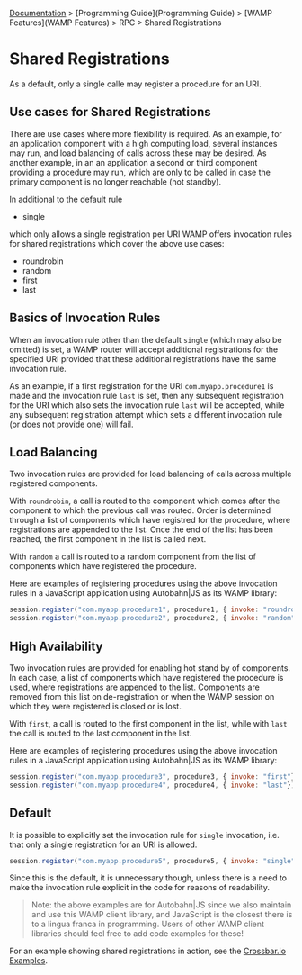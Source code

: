 [Documentation](.) > [Programming Guide](Programming Guide) > [WAMP Features](WAMP Features) > RPC > Shared Registrations

# Shared Registrations

As a default, only a single calle may register a procedure for an URI.

## Use cases for Shared Registrations

There are use cases where more flexibility is required. As an example, for an application component with a high computing load, several instances may run, and load balancing of calls across these may be desired. As another example, in an an application a second or third component providing a procedure may run, which are only to be called in case the primary component is no longer reachable (hot standby).

In additional to the default rule

* single

which only allows a single registration per URI WAMP offers invocation rules for shared registrations which cover the above use cases:

* roundrobin
* random
* first
* last

## Basics of Invocation Rules

When an invocation rule other than the default `single` (which may also be omitted) is set, a WAMP router will accept additional registrations for the specified URI provided that these additional registrations have the same invocation rule.

As an example, if a first registration for the URI `com.myapp.procedure1` is made and the invocation rule `last` is set, then any subsequent registration for the URI which also sets the invocation rule `last` will be accepted, while any subsequent registration attempt which sets a different invocation rule (or does not provide one) will fail.

## Load Balancing

Two invocation rules are provided for load balancing of calls across multiple registered components.

With `roundrobin`, a call is routed to the component which comes after the component to which the previous call was routed. Order is determined through a list of components which have registred for the procedure, where registrations are appended to the list. Once the end of the list has been reached, the first component in the list is called next.

With `random` a call is routed to a random component from the list of components which have registered the procedure.

Here are examples of registering procedures using the above invocation rules in a JavaScript application using Autobahn|JS as its WAMP library:

```javascript
session.register("com.myapp.procedure1", procedure1, { invoke: "roundrobin"});
session.register("com.myapp.procedure2", procedure2, { invoke: "random"});
```

## High Availability

Two invocation rules are provided for enabling hot stand by of components. In each case, a list of components which have registered the procedure is used, where registrations are appended to the list. Components are removed from this list on de-registration or when the WAMP session on which they were registered is closed or is lost.

With `first`, a call is routed to the first component in the list, while with `last` the call is routed to the last component in the list.

Here are examples of registering procedures using the above invocation rules in a JavaScript application using Autobahn|JS as its WAMP library:

```javascript
session.register("com.myapp.procedure3", procedure3, { invoke: "first"});
session.register("com.myapp.procedure4", procedure4, { invoke: "last"});
```

## Default

It is possible to explicitly set the invocation rule for  `single` invocation, i.e. that only a single registration for an URI is allowed. 

```javascript
session.register("com.myapp.procedure5", procedure5, { invoke: "single"});
```

Since this is the default, it is unnecessary though, unless there is a need to make the invocation rule explicit in the code for reasons of readability.

> Note: the above examples are for Autobahn|JS since we also maintain and use this WAMP client library, and JavaScript is the closest there is to a lingua franca in programming. Users of other WAMP client libraries should feel free to add code examples for these!

For an example showing shared registrations in action, see the [Crossbar.io Examples](https://github.com/crossbario/crossbarexamples/tree/master/sharedregs).